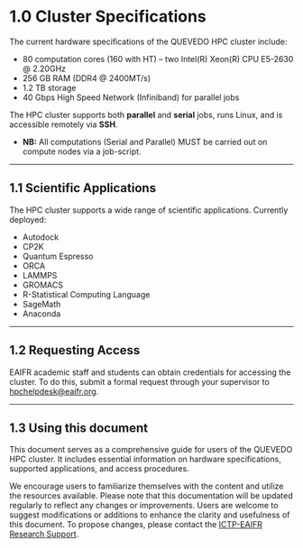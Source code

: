 # 1.0 Cluster Specifications

The current hardware specifications of the QUEVEDO HPC cluster include:

- 80 computation cores (160 with HT) – two Intel(R) Xeon(R) CPU E5-2630 @ 2.20GHz  
- 256 GB RAM (DDR4 @ 2400MT/s)  
- 1.2 TB storage  
- 40 Gbps High Speed Network (Infiniband) for parallel jobs  

The HPC cluster supports both **parallel** and **serial** jobs, runs Linux, and is accessible remotely via **SSH**.
- **NB:** All computations (Serial and Parallel) MUST be carried out on compute nodes via a job-script. 
---

## 1.1 Scientific Applications

The HPC cluster supports a wide range of scientific applications. Currently deployed:

- Autodock
- CP2K  
- Quantum Espresso
- ORCA
- LAMMPS
- GROMACS  
- R-Statistical Computing Language  
- SageMath  
- Anaconda  

---

##  1.2 Requesting Access

EAIFR academic staff and students can obtain credentials for accessing the cluster.
To do this, submit a formal request through your supervisor to hpchelpdesk@eaifr.org.

---

##  1.3 Using this document

This document serves as a comprehensive guide for users of the QUEVEDO HPC cluster. It includes essential information on hardware specifications, supported applications, and access procedures. 

We encourage users to familiarize themselves with the content and utilize the resources available. Please note that this documentation will be updated regularly to reflect any changes or improvements. Users are welcome to suggest modifications or additions to enhance the clarity and usefulness of this document. To propose changes, please contact the [ICTP-EAIFR Research Support](https://eaifr.ictp.it/research-1/research-support/).

